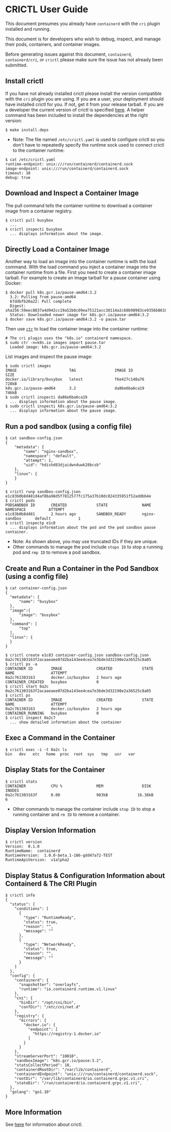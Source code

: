 CRICTL User Guide
=================
This document presumes you already have `containerd` with the `cri` plugin installed and running.

This document is for developers who wish to debug, inspect, and manage their pods,
containers, and container images.

Before generating issues against this document, `containerd`, `containerd/cri`,
or `crictl` please make sure the issue has not already been submitted.

## Install crictl
If you have not already installed crictl please install the version compatible
with the `cri` plugin you are using. If you are a user, your deployment
should have installed crictl for you. If not, get it from your release tarball.
If you are a developer the current version of crictl is specified [here](../hack/utils.sh).
A helper command has been included to install the dependencies at the right version:
```console
$ make install.deps
```
* Note: The file named `/etc/crictl.yaml` is used to configure crictl
so you don't have to repeatedly specify the runtime sock used to connect crictl
to the container runtime:
```console
$ cat /etc/crictl.yaml
runtime-endpoint: unix:///run/containerd/containerd.sock
image-endpoint: unix:///run/containerd/containerd.sock
timeout: 10
debug: true
```

## Download and Inspect a Container Image
The pull command tells the container runtime to download a container image from
a container registry.
```console
$ crictl pull busybox
  ...
$ crictl inspecti busybox
  ... displays information about the image.
```

## Directly Load a Container Image
Another way to load an image into the container runtime is with the load
command. With the load command you inject a container image into the container
runtime from a file. First you need to create a container image tarball. For
example to create an image tarball for a pause container using Docker:
```console
$ docker pull k8s.gcr.io/pause-amd64:3.2
  3.2: Pulling from pause-amd64
  67ddbfb20a22: Pull complete
  Digest: sha256:59eec8837a4d942cc19a52b8c09ea75121acc38114a2c68b98983ce9356b8610
  Status: Downloaded newer image for k8s.gcr.io/pause-amd64:3.2
$ docker save k8s.gcr.io/pause-amd64:3.2 -o pause.tar
```
Then use [`ctr`](https://github.com/containerd/containerd/blob/master/docs/man/ctr.1.md)
to load the container image into the container runtime:
```console
# The cri plugin uses the "k8s.io" containerd namespace.
$ sudo ctr -n=k8s.io images import pause.tar
  Loaded image: k8s.gcr.io/pause-amd64:3.2
```
List images and inspect the pause image:
```console
$ sudo crictl images
IMAGE                       TAG                 IMAGE ID            SIZE
docker.io/library/busybox   latest              f6e427c148a76       728kB
k8s.gcr.io/pause-amd64      3.2                 da86e6ba6ca19       746kB
$ sudo crictl inspecti da86e6ba6ca19
  ... displays information about the pause image.
$ sudo crictl inspecti k8s.gcr.io/pause-amd64:3.2
  ... displays information about the pause image.
```

## Run a pod sandbox (using a config file)
```console
$ cat sandbox-config.json
{
    "metadata": {
        "name": "nginx-sandbox",
        "namespace": "default",
        "attempt": 1,
        "uid": "hdishd83djaidwnduwk28bcsb"
    },
    "linux": {
    }
}

$ crictl runp sandbox-config.json
e1c83b0b8d481d4af8ba98d5f7812577fc175a37b10dc824335951f52addbb4e
$ crictl pods
PODSANDBOX ID       CREATED             STATE               NAME               NAMESPACE          ATTEMPT
e1c83b0b8d481       2 hours ago         SANDBOX_READY       nginx-sandbox      default            1
$ crictl inspectp e1c8
  ... displays information about the pod and the pod sandbox pause container.
```
* Note: As shown above, you may use truncated IDs if they are unique.
* Other commands to manage the pod include `stops ID` to stop a running pod and
`rmp ID` to remove a pod sandbox.

## Create and Run a Container in the Pod Sandbox (using a config file)
```console
$ cat container-config.json
{
  "metadata": {
      "name": "busybox"
  },
  "image":{
      "image": "busybox"
  },
  "command": [
      "top"
  ],
  "linux": {
  }
}

$ crictl create e1c83 container-config.json sandbox-config.json
0a2c761303163f2acaaeaee07d2ba143ee4cea7e3bde3d32190e2a36525c8a05
$ crictl ps -a
CONTAINER ID        IMAGE               CREATED             STATE               NAME                ATTEMPT
0a2c761303163       docker.io/busybox   2 hours ago         CONTAINER_CREATED   busybox             0
$ crictl start 0a2c
0a2c761303163f2acaaeaee07d2ba143ee4cea7e3bde3d32190e2a36525c8a05
$ crictl ps
CONTAINER ID        IMAGE               CREATED             STATE               NAME                ATTEMPT
0a2c761303163       docker.io/busybox   2 hours ago         CONTAINER_RUNNING   busybox             0
$ crictl inspect 0a2c7
  ... show detailed information about the container
```
## Exec a Command in the Container
```console
$ crictl exec -i -t 0a2c ls
bin   dev   etc   home  proc  root  sys   tmp   usr   var
```
## Display Stats for the Container
```console
$ crictl stats
CONTAINER           CPU %               MEM                 DISK              INODES
0a2c761303163f      0.00                983kB             16.38kB             6
```
* Other commands to manage the container include `stop ID` to stop a running
container and `rm ID` to remove a container.
## Display Version Information
```console
$ crictl version
Version:  0.1.0
RuntimeName:  containerd
RuntimeVersion:  1.0.0-beta.1-186-gdd47a72-TEST
RuntimeApiVersion:  v1alpha2
```
## Display Status & Configuration Information about Containerd & The CRI Plugin
```console
$ crictl info
{
  "status": {
    "conditions": [
      {
        "type": "RuntimeReady",
        "status": true,
        "reason": "",
        "message": ""
      },
      {
        "type": "NetworkReady",
        "status": true,
        "reason": "",
        "message": ""
      }
    ]
  },
  "config": {
    "containerd": {
      "snapshotter": "overlayfs",
      "runtime": "io.containerd.runtime.v1.linux"
    },
    "cni": {
      "binDir": "/opt/cni/bin",
      "confDir": "/etc/cni/net.d"
    },
    "registry": {
      "mirrors": {
        "docker.io": {
          "endpoint": [
            "https://registry-1.docker.io"
          ]
        }
      }
    },
    "streamServerPort": "10010",
    "sandboxImage": "k8s.gcr.io/pause:3.2",
    "statsCollectPeriod": 10,
    "containerdRootDir": "/var/lib/containerd",
    "containerdEndpoint": "unix:///run/containerd/containerd.sock",
    "rootDir": "/var/lib/containerd/io.containerd.grpc.v1.cri",
    "stateDir": "/run/containerd/io.containerd.grpc.v1.cri",
  },
  "golang": "go1.10"
}
```
## More Information
See [here](https://github.com/kubernetes-sigs/cri-tools/blob/master/docs/crictl.md)
for information about crictl.
